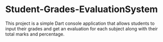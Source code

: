 # Student-Grades-EvaluationSystem
This project is a simple Dart console application that allows students to input their grades and get an evaluation for each subject along with their total marks and percentage.
